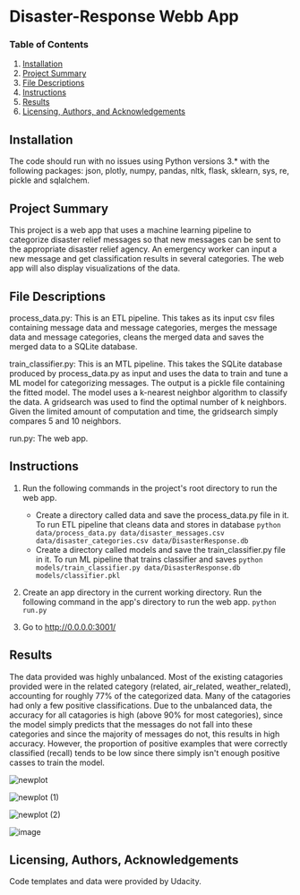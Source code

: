 # Disaster-Response Webb App

### Table of Contents

1. [Installation](#installation)
2. [Project Summary](#summary)
3. [File Descriptions](#files)
4. [Instructions](#instructions)
5. [Results](#results)
6. [Licensing, Authors, and Acknowledgements](#licensing)

## Installation <a name="installation"></a>

The code should run with no issues using Python versions 3.* with the following packages: json, plotly, numpy, pandas, nltk, flask, sklearn, sys, re, pickle and sqlalchem.

## Project Summary<a name="summary"></a>

This project is a web app that uses a machine learning pipeline to categorize disaster relief messages so that new messages can be sent to the appropriate disaster relief agency. An emergency worker can input a new message and get classification results in several categories. The web app will also display visualizations of the data.

## File Descriptions <a name="files"></a>

process_data.py: This is an ETL pipeline. This takes as its input csv files containing message data and message categories, merges the message data and message categories, cleans the merged data and saves the merged data to a SQLite database.

train_classifier.py: This is an MTL pipeline. This takes the SQLite database produced by process_data.py as input and uses the data to train and tune a ML model for categorizing messages. The output is a pickle file containing the fitted model. The model uses a k-nearest neighbor algorithm to classify the data. A gridsearch was used to find the optimal number of k neighbors. Given the limited amount of computation and time, the gridsearch simply compares 5 and 10 neighbors.

run.py: The web app.

## Instructions <a name="instructions"></a>

1. Run the following commands in the project's root directory to run the web app.

    - Create a directory called data and save the process_data.py file in it. To run ETL pipeline that cleans data and stores in database
        `python data/process_data.py data/disaster_messages.csv data/disaster_categories.csv data/DisasterResponse.db`
    - Create a directory called models and save the train_classifier.py file in it. To run ML pipeline that trains classifier and saves
        `python models/train_classifier.py data/DisasterResponse.db models/classifier.pkl`

2. Create an app directory in the current working directory. Run the following command in the app's directory to run the web app.
    `python run.py`

3. Go to http://0.0.0.0:3001/

## Results

The data provided was highly unbalanced. Most of the existing catagories provided were in the related category (related, air_related, weather_related), accounting for roughly 77% of the categorized data. Many of the catagories had only a few positive classifications. Due to the unbalanced data, the accuracy for all catagories is high (above 90% for most categories), since the model simply predicts that the messages do not fall into these categories and since the majority of messages do not, this results in high accuracy. However, the proportion of positive examples that were correctly classified (recall) tends to be low since there simply isn't enough positive casses to train the model.

![newplot](https://user-images.githubusercontent.com/91521736/150093300-ab54a06e-9c96-44bd-858f-3f0cbee32e7d.png)

![newplot (1)](https://user-images.githubusercontent.com/91521736/150098670-5269054a-e3b8-49d5-9a94-8adde1a672cf.png)

![newplot (2)](https://user-images.githubusercontent.com/91521736/150099161-f10b9941-c2b0-4d76-ba0d-ded8b99f434b.png)

![image](https://user-images.githubusercontent.com/91521736/150102233-99a73e37-6a8a-424f-b84a-7715c0f55bfd.png)

## Licensing, Authors, Acknowledgements<a name="licensing"></a>

Code templates and data were provided by Udacity.
